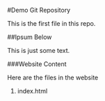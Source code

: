 #Demo Git Repository

This is the first file in this repo.

##Ipsum Below

This is just some text.

###Website Content

Here are the files in the website

1. index.html